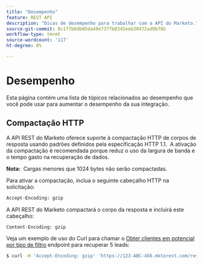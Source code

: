 ```yaml
---
title: "Desempenho"
feature: REST API
description: "Dicas de desempenho para trabalhar com a API do Marketo."
source-git-commit: 8c1ffb6db05da49e7377b8345eeb30472ad9b78b
workflow-type: tm+mt
source-wordcount: '117'
ht-degree: 0%

---
```



# Desempenho

Esta página contém uma lista de tópicos relacionados ao desempenho que você pode usar para aumentar o desempenho da sua integração.

## Compactação HTTP

A API REST do Marketo oferece suporte à compactação HTTP de corpos de resposta usando padrões definidos pela especificação HTTP 1.1.  A ativação da compactação é recomendada porque reduz o uso da largura de banda e o tempo gasto na recuperação de dados.

**Nota:**  Cargas menores que 1024 bytes não serão compactadas.

Para ativar a compactação, inclua o seguinte cabeçalho HTTP na solicitação:

```html
Accept-Encoding: gzip
```

A API REST do Marketo compactará o corpo da resposta e incluirá este cabeçalho:

```html
Content-Encoding: gzip
```

Veja um exemplo de uso do Curl para chamar o [Obter clientes em potencial por tipo de filtro](https://developer.adobe.com/marketo-apis/api/mapi/#tag/Leads/operation/getLeadsByFilterUsingGET) endpoint para recuperar 5 leads:

```bash
$ curl -H 'Accept-Encoding: gzip' 'https://123-ABC-456.mktorest.com/rest/v1/leads.json?filterType=id&filterValues=4,5,7,12,13'
```
